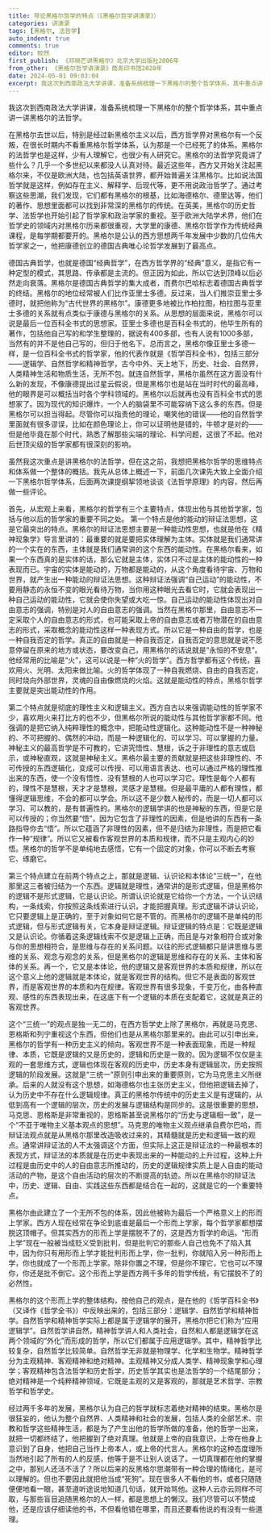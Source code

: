 ```yaml
---
title: 导论黑格尔哲学的特点（《黑格尔哲学讲演录》）
categories: 讲演录
tags: [黑格尔, 法哲学]
auto_indent: true
comments: true
editor: 皎然
first_publish: 《邓晓芒讲黑格尔》北京大学出版社2006年
from_other: 《黑格尔哲学讲演录》商务印书馆2020年
date: 2024-05-01 09:03:04
excerpt: 我这次到西南政法大学讲课，准备系统梳理一下黑格尔的整个哲学体系，其中重点讲一讲黑格尔的法哲学。
---
```

我这次到西南政法大学讲课，准备系统梳理一下黑格尔的整个哲学体系，其中重点讲一讲黑格尔的法哲学。

在黑格尔去世以后，特别是经过新黑格尔主义以后，西方哲学界对黑格尔有一个反叛，在很长时期内不看重黑格尔哲学体系，认为那是一个已经死了的体系。黑格尔的法哲学也是这样，少有人理解它，也很少有人研究它。黑格尔的法哲学究竟讲了些什么？几乎一个多世纪以来都没人认真对待。最近这些年，西方又开始关注起黑格尔来，不仅是欧洲大陆，也包括英语世界，都开始普遍关注黑格尔。比如说法国哲学就是这样，例如存在主义、解释学、后现代等，更不用说政治哲学了。通过考察这些思潮，我们发现，它们都有黑格尔的根基，比如海德格尔、德里达等，他们的著作、思想里面都可以找到非常深的黑格尔的传统。在英美，黑格尔的历史哲学、法哲学也开始引起了哲学家和政治学家的重视。至于欧洲大陆学术界，他们在哲学史的领域内对黑格尔历来都很重视，大学里的康德、黑格尔哲学作为传统经典课程，是每学期都要开的。黑格尔是公认的西方思想两千年发展中少数的几位伟大哲学家之一，他把康德创立的德国古典唯心论哲学发展到了最高点。

德国古典哲学，也就是德国“经典哲学”，在西方哲学界的“经典”意义，是指它有一种定型的模式，其思路、传承都是主流的。但正因为如此，所以它达到顶峰以后必然走向衰落。黑格尔是德国古典哲学的集大成者，而费尔巴哈标志着德国古典哲学的终结。黑格尔的地位经常被人们比作亚里士多德。反过来，当人们推崇亚里士多德时，就把他称为“古代世界的黑格尔”。康德更多地被比作柏拉图，柏拉图与亚里士多德的关系就有点类似于康德与黑格尔的关系。从思想的层面来说，黑格尔可以说是最后一位百科全书式的思想家。亚里士多德也是百科全书式的，他毕生所有的著作，包括他自己写的和学生整理的，据说有400多部，也有人说有1000多部，当然有的并不是他自己写的，但归于他名下。总而言之，黑格尔像亚里士多德一样，是一位百科全书式的哲学家，他的代表作就是《哲学百科全书》，包括三部分——逻辑学、自然哲学和精神哲学，古今中外、天上地下，历史、社会、自然界，人类精神生活和物质生活，无所不包。就连自然哲学，黑格尔虽然在这方面没有什么新的发现，不像康德提出过星云假说，但是黑格尔也是站在当时时代的最高峰，他的眼界是可以概括当时各个学科领域的。黑格尔以后就再也没有百科全书式的思想家了。因为现代的知识爆炸，一个人的脑袋里不可能容纳下这么多的东西。但是黑格尔可以担当得起。尽管你可以指责他的理论，嘲笑他的错误——他的自然哲学里面就有很多谬误，比如在颜色理论上，你可以证明他是错的，牛顿才是对的——但是他毕竟在那个时代，熟悉了解那些尖端的理论、科学问题，这很了不起。他对后世顶尖级的哲学家都有很深刻的影响。

虽然我这次重点是讲黑格尔的法哲学，但在这之前，我想把黑格尔哲学的思维特点和体系做一个整体的概括。我先从总体上概述一下，前面几次课先大致上全面介绍一下黑格尔哲学体系，后面两次课提纲挈领地谈谈《法哲学原理》的内容，然后再做一些评论。

首先，从宏观上来看，黑格尔的哲学有三个主要特点，体现出他与其他哲学家，包括与他以后的哲学家的重要不同之处。
第一个特点是他的能动的辩证法思想，这是它最突出的特点。黑格尔的辩证法思想主要是一种能动性思想，也就是他在《精神现象学》导言里讲的：最重要的就是要把实体理解为主体。实体就是我们通常讲的一个实在的东西，主体就是我们通常讲的这个东西的能动性。在黑格尔看来，如果一个东西真的是实体的话，那么它就是主体，实体只不过是主体的能动性的一种表现而已。宇宙的实体是能动的，万物都是能动的，从这个角度看待宇宙、万物和世界，就产生出一种能动的辩证法思想。这种辩证法强调“自己运动”的能动性，不要用静态的永恒不变的眼光看待万物，当你用这种眼光去看它时，它就会表现出一种自己运动的能动性，它就会使你失望或大吃一惊。自己运动的能动性体现出对自由意志的强调，特别是对人的自由意志的强调。当然在黑格尔那里，自由意志不一定采取个人的自由意志的形式，也可能采取上帝的自由意志或者万物潜在的自由意志的形式，采取概念的能动性这样一种表现方式。所以它是一种自由的哲学，也是一种自我否定的哲学。真正的自由就是一种自我否定，自我否定的意思就是说不愿意停留在原来的地方或状态，要改变自己，用黑格尔的话说就是“永恒的不安息”。他经常用的比喻是“火”，这可以说是一种“火的哲学”。西方哲学都有这个传统，喜欢用火、光明、太阳来做比喻。火的哲学体现了一种自我燃烧、自由的自我否定，同时烧向外部世界，灵魂的自由像燃烧的火焰。这就是能动性的特点，黑格尔哲学主要就是突出能动性的作用。

第二个特点就是彻底的理性主义和逻辑主义。西方自古以来强调能动性的哲学家不少，喜欢用火来打比方的也不少，但黑格尔所说的能动性与其他哲学家都不同。他强调的是把它纳入纯粹理性的概念中，把能动性逻辑化。这种能动性不是一种神秘的、不可把握的、偶然的冲动，而是一种逻辑化的、可以学习、可以掌握的力量。神秘主义的最高哲学是不可教的，它讲究悟性、慧根，诉之于非理性的意志或启示，或神秘直观，这就是神秘主义。黑格尔最主要的贡献就是把这些非理性的、不可传授的东西逻辑化，变成可以传授、可以用语言表达、也可以通过严格的理性推出来的东西，使一个没有悟性、没有慧根的人也可以学习它。理性是每个人都有的，理性不是慧根，天才才是慧根，灵感才是慧根。但是最平庸的人都有理性，都懂得逻辑思维，不会的都可以学会。所以这不是少数人秘传的，而是一切人都可以学习、可以教的，是有普遍性的。黑格尔的逻辑学讲的也是神秘的东西，但是它是可以传授的；你当然要“悟”，因为它包含了非理性的因素，但是他讲的东西有一条路指导你去“悟”。所以它蕴涵了非理性的因素，但不是归结为非理性，而是把它看作一种“规律”。所以它又被看作客观世界的本质和规律，而不只是主观内心的妙悟。黑格尔的哲学不是单纯地去感悟，它有一个固定的对象，你可以不断去考察它、琢磨它。

第三个特点建立在前两个特点之上，那就是逻辑、认识论和本体论“三统一”，在他那里这三者被归结为一个东西。逻辑就是理性，通常讲的是形式逻辑，但是黑格尔的逻辑不是形式逻辑，它是认识论。所谓认识论就是它给你一个方法，一个认识结构，一条线索，你按照这条线索进行认识，才能把握真理。形式逻辑不讲认识论，它只要逻辑上是正确的，至于对象如何它是不管的。而黑格尔的逻辑不是单纯的形式逻辑，但与形式逻辑有关，它本身是辩证逻辑。辩证逻辑的特点是：它既是逻辑又是认识论。你循着这条逻辑线索不仅是逻辑上正确，而且是与对象相符合或对象与你的思想相符合，是思维与存在的关系问题。以往的形式逻辑都只是讲思维与思维的关系、观念与观念的关系，但是黑格尔的逻辑是思维和存在的关系、主体和客体的关系。再一个，它又是本体论，他的逻辑又是客观世界的本质和规律，所以在这个意义上他的逻辑就是本体论，就是客观世界的结构。但它不是表面的客观世界，而是客观世界的本质和内在规律。客观世界有很多现象，千变万化，由各种直观、感性的东西表现出来，在这底下有一个逻辑的本质在支配着它，这就是真正的客观世界。

这个“三统一”的观点是独一无二的，在西方哲学史上除了黑格尔，再就是马克思、恩格斯和列宁重视这个东西，但他们也是从黑格尔那里来的。由此可以引申出来，黑格尔的哲学有一种历史主义的倾向。客观世界不是一种表面现象，而是一种规律、本质，它既是逻辑的又是历史的，逻辑和历史是一致的。因为逻辑不仅仅是主观的一套思维方式，逻辑也体现在客观的历史中，历史本身有逻辑层次，历史按照逻辑的阶段发展。这就是“三统一”原则引申出来的重要原则，它为马克思主义所继承。后来的人就没有这个思想，如海德格尔也主张历史主义，但他把逻辑去掉了，认为历史中不存在什么逻辑规律。真正的黑格尔传统中的历史主义是有逻辑的，从低到高有一个逻辑的层次，历史的发展与逻辑结构是同步的。这是很重要的思想，马克思、恩格斯是非常重视的，恩格斯甚至说黑格尔的“历史与逻辑相一致”，是一个“不亚于唯物主义基本观点的思想”。马克思的唯物主义观点继承自费尔巴哈，而辩证法观点就是从黑格尔那里改造吸收过来的，其精髓就是历史和逻辑一致的观点。通常讲辩证法的人不太强调这个方面，但实际上这正是辩证法的一种最根本的表现方式，辩证法的本质就是在历史中表现出来的一种能动的上升过程，这种上升过程是由历史中的人的自由意志所推动的，历史的逻辑规律实质上是人自由的能动活动的产物，是这个自由活动的层次的不断提高的轨迹。所以在黑格尔的辩证法中，历史、逻辑、自由、实践这些东西都是结合在一起的，这就是它的一个重要特点。

黑格尔由此建立了一个无所不包的体系，因此他被称为最后一个严格意义上的形而上学家。西方人现在经常在争论到底谁是最后一个形而上学家，每个哲学家都想摆脱这顶帽子。但其实西方的形而上学是摆脱不了的，这是西方哲学的命运。“形而上学”现在一般被当成贬义受到批判，但是批判它的那些人自己也免不了陷入其中，因为你只有用形而上学才能批判形而上学，你一批判，你就陷入另一种形而上学，你也就成了一个形而上学家。除非你置之不理，但是你不理它，它也可以不理你，你还是批不倒它。这个形而上学是西方两千多年的哲学传统，有它摆脱不了的必然性。

黑格尔的这个形而上学的整体结构，按他自己的观点，是在他的《哲学百科全书》（又译作《哲学全书》）中反映出来的，包括三部分：逻辑学、自然哲学和精神哲学。自然哲学和精神哲学实际上都是属于逻辑学的展开，黑格尔把它们称为“应用逻辑学”。自然哲学讲自然，精神哲学讲人和人类社会，自然和人都是逻辑学在这两个领域的“外化”而形成的哲学，所以它们都属于应用逻辑学。其中，精神哲学比较复杂，自然哲学比较简单。自然哲学无非就是物理学、化学和生物学。精神哲学分为主观精神、客观精神和绝对精神。主观精神又分成人类学、精神现象学和心理学；客观精神包含法哲学和历史哲学，历史哲学其实也是法哲学的一个结尾部分；绝对精神是一个纯粹精神领域，它既是主观的又是客观的，那就是艺术哲学、宗教哲学和哲学史。

经过两千多年的发展，黑格尔认为自己的哲学就标志着绝对精神的结束。黑格尔是很狂妄的，他认为整个自然界、人类精神和社会的发展，包括人类的全部艺术、宗教和哲学这些精神生活，都是为了产生出他的哲学所做的准备，他的哲学一出来，就把一切都终结了，他把握到了绝对真理。他就是上帝的自我意识，上帝在他身上意识到了自身，他把自己当作上帝本人，或上帝的代言人。黑格尔的这种态度理所当然地引起了所有的人的反感，他等于是不让别人说话了。一切真理都在他的掌握之中，那别人还活不活了？所以后来的反黑格尔思潮带有一种合理的情绪化，是可以理解的。但也不要因此就把他当成“死狗”。现在很多人不看他的书，或者只随随便便地看一眼，甚至道听途说地知道几句话，就开始骂他。这种人云亦云同样不可取，与那些盲目追随黑格尔的人一样，都是思想上的懒汉。我们尽管可以不赞成他，还是应该仔细读他的书，不但看他错在哪里，而且还要看他说的有没有一些道理。
